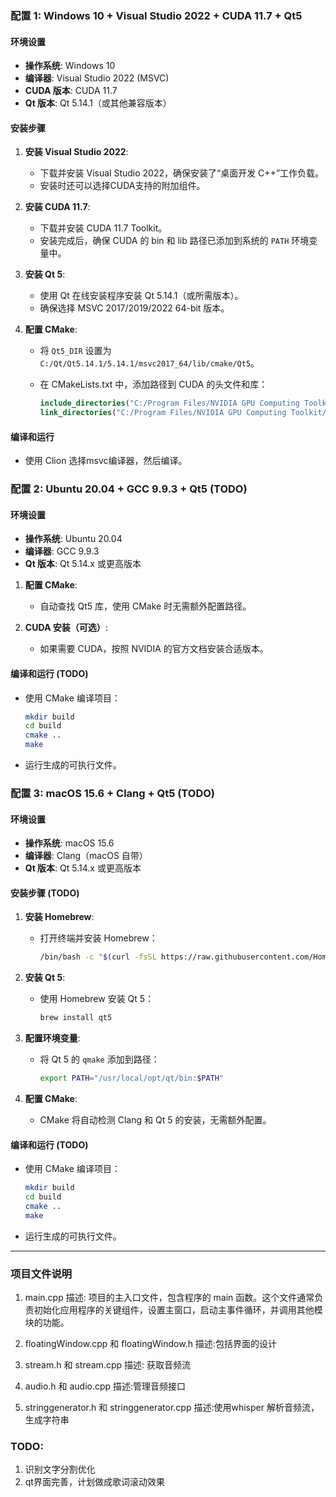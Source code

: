 ### 配置 1: Windows 10 + Visual Studio 2022 + CUDA 11.7 + Qt5

#### 环境设置

- **操作系统**: Windows 10
- **编译器**: Visual Studio 2022 (MSVC)
- **CUDA 版本**: CUDA 11.7
- **Qt 版本**: Qt 5.14.1（或其他兼容版本）

#### 安装步骤

1. **安装 Visual Studio 2022**:
   - 下载并安装 Visual Studio 2022，确保安装了“桌面开发 C++”工作负载。
   - 安装时还可以选择CUDA支持的附加组件。

2. **安装 CUDA 11.7**:
   - 下载并安装 CUDA 11.7 Toolkit。
   - 安装完成后，确保 CUDA 的 bin 和 lib 路径已添加到系统的 `PATH` 环境变量中。

3. **安装 Qt 5**:
   - 使用 Qt 在线安装程序安装 Qt 5.14.1（或所需版本）。
   - 确保选择 MSVC 2017/2019/2022 64-bit 版本。

4. **配置 CMake**:
   - 将 `Qt5_DIR` 设置为 `C:/Qt/Qt5.14.1/5.14.1/msvc2017_64/lib/cmake/Qt5`。
   - 在 CMakeLists.txt 中，添加路径到 CUDA 的头文件和库：
  
     ```cmake
     include_directories("C:/Program Files/NVIDIA GPU Computing Toolkit/CUDA/v11.7/include")
     link_directories("C:/Program Files/NVIDIA GPU Computing Toolkit/CUDA/v11.7/lib/x64")
     ```

#### 编译和运行

- 使用 Clion 选择msvc编译器，然后编译。

### 配置 2: Ubuntu 20.04 + GCC 9.9.3 + Qt5 (TODO)

#### 环境设置

- **操作系统**: Ubuntu 20.04
- **编译器**: GCC 9.9.3
- **Qt 版本**: Qt 5.14.x 或更高版本

1. **配置 CMake**:
   - 自动查找 Qt5 库，使用 CMake 时无需额外配置路径。

2. **CUDA 安装（可选）**:
   - 如果需要 CUDA，按照 NVIDIA 的官方文档安装合适版本。

#### 编译和运行 (TODO)

- 使用 CMake 编译项目：
  
  ```bash
  mkdir build
  cd build
  cmake ..
  make
  ```

- 运行生成的可执行文件。

### 配置 3: macOS 15.6 + Clang + Qt5 (TODO)

#### 环境设置

- **操作系统**: macOS 15.6
- **编译器**: Clang（macOS 自带）
- **Qt 版本**: Qt 5.14.x 或更高版本

#### 安装步骤 (TODO)

1. **安装 Homebrew**:

   - 打开终端并安装 Homebrew：
  
     ```bash
     /bin/bash -c "$(curl -fsSL https://raw.githubusercontent.com/Homebrew/install/HEAD/install.sh)"
     ```

2. **安装 Qt 5**:
   - 使用 Homebrew 安装 Qt 5：
  
     ```bash
     brew install qt5
     ```

3. **配置环境变量**:
   - 将 Qt 5 的 `qmake` 添加到路径：
  
     ```bash
     export PATH="/usr/local/opt/qt/bin:$PATH"
     ```

4. **配置 CMake**:
   - CMake 将自动检测 Clang 和 Qt 5 的安装，无需额外配置。

#### 编译和运行 (TODO)

- 使用 CMake 编译项目：
  ```bash
  mkdir build
  cd build
  cmake ..
  make
  ```

- 运行生成的可执行文件。

---


### 项目文件说明

1. main.cpp
描述: 项目的主入口文件，包含程序的 main 函数。这个文件通常负责初始化应用程序的关键组件，设置主窗口，启动主事件循环，并调用其他模块的功能。
1. floatingWindow.cpp 和 floatingWindow.h
描述:包括界面的设计

1. stream.h 和 stream.cpp
描述:
获取音频流
1. audio.h 和 audio.cpp
描述:管理音频接口
1. stringgenerator.h 和 stringgenerator.cpp
描述:使用whisper 解析音频流，生成字符串

### TODO: 

1. 识别文字分割优化
2. qt界面完善，计划做成歌词滚动效果
